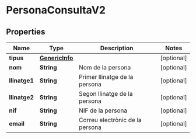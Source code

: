 # PersonaConsultaV2

## Properties
Name | Type | Description | Notes
------------ | ------------- | ------------- | -------------
**tipus** | [**GenericInfo**](GenericInfo.md) |  |  [optional]
**nom** | **String** | Nom de la persona |  [optional]
**llinatge1** | **String** | Primer llinatge de la persona |  [optional]
**llinatge2** | **String** | Segon llinatge de la persona |  [optional]
**nif** | **String** | NIF de la persona |  [optional]
**email** | **String** | Correu electrònic de la persona |  [optional]
